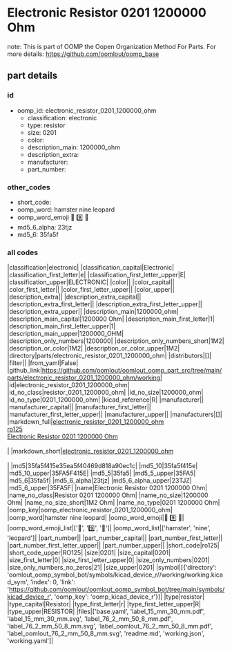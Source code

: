# Electronic Resistor 0201 1200000 Ohm  

note: This is part of OOMP the Oopen Organization Method For Parts. For more details: https://github.com/oomlout/oomp_base

##  part details





### id
* oomp_id: electronic_resistor_0201_1200000_ohm
  * classification: electronic
  * type: resistor
  * size: 0201
  * color: 
  * description_main: 1200000_ohm
  * description_extra: 
  * manufacturer: 
  * part_number: 

### other_codes
* short_code: 
* oomp_word: hamster nine leopard
* oomp_word_emoji :hamster: :nine: :leopard:
* md5_6_alpha: 23tjz
* md5_6: 35fa5f

### all codes 
|classification|electronic|
|classification_capital|Electronic|
|classification_first_letter|e|
|classification_first_letter_upper|E|
|classification_upper|ELECTRONIC|
|color||
|color_capital||
|color_first_letter||
|color_first_letter_upper||
|color_upper||
|description_extra||
|description_extra_capital||
|description_extra_first_letter||
|description_extra_first_letter_upper||
|description_extra_upper||
|description_main|1200000_ohm|
|description_main_capital|1200000 Ohm|
|description_main_first_letter|1|
|description_main_first_letter_upper|1|
|description_main_upper|1200000_OHM|
|description_only_numbers|1200000|
|description_only_numbers_short|1M2|
|description_or_color|1M2|
|description_or_color_upper|1M2|
|directory|parts/electronic_resistor_0201_1200000_ohm|
|distributors|[]|
|filter||
|from_yaml|False|
|github_link|https://github.com/oomlout/oomlout_oomp_part_src/tree/main/parts/electronic_resistor_0201_1200000_ohm/working|
|id|electronic_resistor_0201_1200000_ohm|
|id_no_class|resistor_0201_1200000_ohm|
|id_no_size|1200000_ohm|
|id_no_type|0201_1200000_ohm|
|kicad_reference|R|
|manufacturer||
|manufacturer_capital||
|manufacturer_first_letter||
|manufacturer_first_letter_upper||
|manufacturer_upper||
|manufacturers|[]|
|markdown_full|[electronic_resistor_0201_1200000_ohm](https://github.com/oomlout/oomlout_oomp_part_src/tree/main/parts/electronic_resistor_0201_1200000_ohm/working)<br>[ro125](https://github.com/oomlout/oomlout_oomp_part_src/tree/main/parts/electronic_resistor_0201_1200000_ohm/working)<br>[Electronic Resistor 0201 1200000 Ohm](https://github.com/oomlout/oomlout_oomp_part_src/tree/main/parts/electronic_resistor_0201_1200000_ohm/working)<br><br>|
|markdown_short|[electronic_resistor_0201_1200000_ohm](https://github.com/oomlout/oomlout_oomp_part_src/tree/main/parts/electronic_resistor_0201_1200000_ohm/working)<br><br>|
|md5|35fa5f415e35ea5f40469d818a90ec1c|
|md5_10|35fa5f415e|
|md5_10_upper|35FA5F415E|
|md5_5|35fa5|
|md5_5_upper|35FA5|
|md5_6|35fa5f|
|md5_6_alpha|23tjz|
|md5_6_alpha_upper|23TJZ|
|md5_6_upper|35FA5F|
|name|Electronic Resistor 0201 1200000 Ohm|
|name_no_class|Resistor 0201 1200000 Ohm|
|name_no_size|1200000 Ohm|
|name_no_size_short|1M2 Ohm|
|name_no_type|0201 1200000 Ohm|
|oomp_key|oomp_electronic_resistor_0201_1200000_ohm|
|oomp_word|hamster nine leopard|
|oomp_word_emoji|:hamster: :nine: :leopard:|
|oomp_word_emoji_list|[':hamster:', ':nine:', ':leopard:']|
|oomp_word_list|['hamster', 'nine', 'leopard']|
|part_number||
|part_number_capital||
|part_number_first_letter||
|part_number_first_letter_upper||
|part_number_upper||
|short_code|ro125|
|short_code_upper|RO125|
|size|0201|
|size_capital|0201|
|size_first_letter|0|
|size_first_letter_upper|0|
|size_only_numbers|0201|
|size_only_numbers_no_zeros|21|
|size_upper|0201|
|symbol|[{'directory': 'oomlout_oomp_symbol_bot/symbols/kicad_device_r//working/working.kicad_sym', 'index': 0, 'link': 'https://github.com/oomlout/oomlout_oomp_symbol_bot/tree/main/symbols/kicad_device_r', 'oomp_key': 'oomp_kicad_device_r'}]|
|type|resistor|
|type_capital|Resistor|
|type_first_letter|r|
|type_first_letter_upper|R|
|type_upper|RESISTOR|
|files|['base.yaml', 'label_15_mm_30_mm.pdf', 'label_15_mm_30_mm.svg', 'label_76_2_mm_50_8_mm.pdf', 'label_76_2_mm_50_8_mm.svg', 'label_oomlout_76_2_mm_50_8_mm.pdf', 'label_oomlout_76_2_mm_50_8_mm.svg', 'readme.md', 'working.json', 'working.yaml']|
